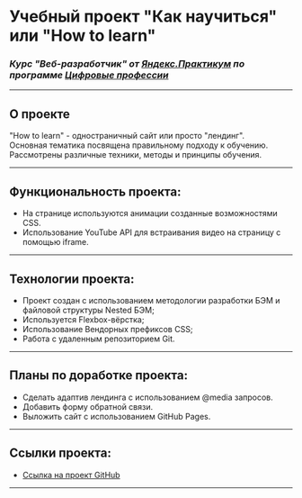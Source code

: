 # Учебный проект "Как научиться" или "How to learn"
### _Курс "Веб-разработчик" от [Яндекс.Практикум](https://practicum.yandex.ru/web/) по программе [Цифровые профессии](https://profidigital.gosuslugi.ru/)_
---

## О проекте
"How to learn" - одностраничный сайт или просто "лендинг". <br/>
Основная тематика посвящена правильному подходу к обучению. <br/>
Рассмотрены различные техники, методы и принципы обучения.

---

## Функциональность проекта:
* На странице используются анимации созданные возможностями CSS.
* Использование YouTube API для встраивания видео на страницу с помощью iframe.

---

## Технологии проекта:
* Проект создан с использованием методологии разработки БЭМ и файловой структуры Nested БЭМ;
* Используется Flexbox-вёрстка;
* Использование Вендорных префиксов CSS;
* Работа с удаленным репозиторием Git.

---

## Планы по доработке проекта:
* Сделать адаптив лендинга с использованием @media запросов.
* Добавить форму обратной связи.
* Выложить сайт с использованием GitHub Pages.

---

## Ссылки проекта:
* [Ссылка на проект GitHub](https://github.com/elicrock/how-to-learn)

---
